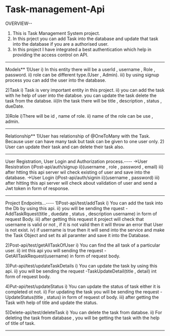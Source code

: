 # Task-management-Api

OVERVIEW--
1) This is Task Management System project.
2) In this prject you can add Task into the database and update that task into the database if you are a authorised user.
3) In this project I have integrated a best authentication which help in providing the access control on API.

----------------------------------------------------------------------------------------------------------------------------------------------
Models**
1)User
  i) In this entity there will be a userId , username , Role , password.
  ii) role can be different type.(User , Admin).
  iii) by using signup process you can add the user into the database.

2)Task
  i) Task is very important entity in this project.
  ii) you can add the task with he help of user into the databse. you can update the task delete the task from the databse.
  iii)In the task there will be title , description , status , dueDate.
  
3)Role
 i)There will be id , name of role.
 ii) name of the role can be use , admin.
 
 ----------------------------------------------------------------------------------------------------------------------------------------------
Relationship**
1)User has relationship of @OneToMany with the Task. Because user can have many task but task can be given to one user only. 
2) User can update their task and can delete their task also.

-----------------------------------------------------------------------------------------------------------------------------------------------
User Registration, User Login and Authorization process.----
->User Resistration
  i)Post-api/auth/signup
  ii)(username , role , password , email)
  iii) after htting this api server wil check existing of user and save into the database.
->User Login
  i)Post-api/auth/signin
  ii)(username , password)
  iii) after hitting this api server will check about validation of user and send a Jwt token in form of response.
  
--------------------------------------------------------------------------------------------------------------------------------------------------
Project Endpoints...----
  1)Post-api/test/addTask
    i) You can add the task into the Db by using this api. 
    ii) you will be sending the rquest -AddTaskRquest(title , duedate , status , description username) in form of request  Body.
    iii) after getting this request it project will check that username is valid or not , if it is not valid then it will throw an error that User is not exist.
    iv) if username is true then it will send into the service and make the Task Object and set its all paramter and save it into the Database.

  2)Post-api/test/getAllTaskOfUser
    i) You can find the all task of a particular user.
    ii) int this api you will sending the request -GetAllTaskRequest(username) in form of  request body.

  3)Put-api/test/updateTaskDetails
    i) You can update the task by using this api.
    ii) you will be sending the request -TaskUpdateDetail(title , detail) int form of request body.

  4)Put-api/test/updateStatus
    i) You can update the status of task either it is completed ot not.
    ii) For updating the task you will be sending the request -UpdateStatus(title , status) in form of request of body.
    iii) after getting the Task with help of title and update the status.

  5)Delete-api/test/deleteTask
    i) You can delete the task from databse.
    ii) For deleting the task from database , you will be getting the task with the help of title of task.
  
  --------------------------------------------------------------------------------------------------------------------------------------------------------











  

